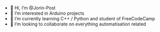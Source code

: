 - 👋 Hi, I’m @Jorin-Post
- 👀 I’m interested in Arduino projects
- 🌱 I’m currently learning C++ / Python and student of FreeCodeCamp
- 🤝 I’m looking to collaborate on everything automatisation related
